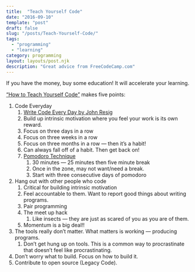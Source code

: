 ```yaml
---
title:  "Teach Yourself Code"
date: "2016-09-10"
template: "post"
draft: false
slug: "/posts/Teach-Yourself-Code/"
tags:
  - "programming"
  - "learning"
category: programming 
layout: layouts/post.njk
description: "Great advice from FreeCodeCamp.com"
---
```


If you have the money, buy some education!  It will accelerate your learning.

[“How to Teach Yourself Code”](https://www.youtube.com/watch?v=qZKvZzRynLE) makes five points:

1. Code Everyday
    1. [Write Code Every Day by John Resig](http://ejohn.org/blog/write-code-every-day/)
    1. Build up intrinsic motivation where you feel your work is its own reward.
    1. Focus on three days in a row
    1. Focus on three weeks in a row
    1. Focus on three months in a row — then it’s a habit!
    1. Can always fall off of a habit.   Then get back on!
    1. [Pomodoro Technique](http://pomodorotechnique.com/)
          1. 30 minutes — 25 minutes then five minute break
          1. Once in the zone, may not want/need a break.
          1. Start with three consecutive days of pomodoro
1. Hang out with other people who code
    1. Critical for building intrinsic motivation
    1. Feel accountable to them.   Want to report good things about writing programs.
    1. Pair programming
    1. The meet up hack
          1. Like insects — they are just as scared of you as you are of them.
    1. Momentum is a big deal!!
3.  The tools really don’t matter.    What matters is working — producing programs.
    1. Don’t get hung up on tools.   This is a common way to procrastinate that doesn’t feel like procrastinating.   
4. Don’t worry what to build.  Focus on how to build it.
5. Contribute to open source (Legacy Code).


